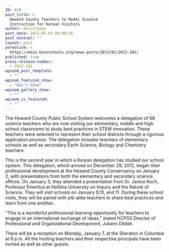 ```yaml
---
ID: 630
post_title: >
  Howard County Teachers to Model Science
  Instruction for Korean Visitors
author: mkittleman
post_date: 2013-01-03 00:00:56
post_excerpt: ""
layout: post
permalink: >
  https://main.hocoschools.org/news-posts/2013/01/2012-101/
published: true
press-release-number:
  - 2012-101
wpzoom_post_template:
  - ""
wpzoom_featured_show:
  - "Don't Show"
wpzoom_gallery_show:
  - ""
wpzoom_is_featured:
  - ""
---
```

The Howard County Public School System welcomes a delegation of 68 science teachers who are now visiting our elementary, middle and high school classrooms to study best practices in STEM innovation. These teachers were selected to represent their school districts through a rigorous application process. The delegation includes teachers of elementary schools as well as secondary Earth Science, Biology and Chemistry teachers.

This is the second year in which a Korean delegation has studied our school system. This delegation, which arrived on December 28, 2012, began their professional development at the Howard County Conservancy on January 2, with presentations from both the elementary and secondary science offices. On January 3, they attended a presentation from Dr. Janice Koch, Professor Emeritus at Hofstra University on Inquiry and the Nature of Science. They will visit schools on January 9,10, and 11. During these school visits, they will be paired with job-alike teachers to share best practices and learn from one another.

"This is a wonderful professional learning opportunity for teachers to engage in an international exchange of ideas," stated HCPSS Director of Professional and Organizational Development, Juliann Dibble.

There will be a reception on Monday, January 7, at the Sheraton in Columbia at 6 p.m. All the hosting teachers and their respective principals have been invited as well as other guests.